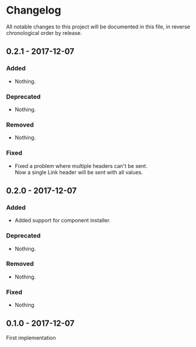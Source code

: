 # Changelog

All notable changes to this project will be documented in this file, in reverse chronological order by release.

## 0.2.1 - 2017-12-07

### Added

- Nothing.

### Deprecated

- Nothing.

### Removed

- Nothing.

### Fixed

- Fixed a problem where multiple headers can't be sent.  
  Now a single Link header will be sent with all values.


## 0.2.0 - 2017-12-07

### Added

- Added support for component installer.

### Deprecated

- Nothing.

### Removed

- Nothing.

### Fixed

- Nothing
  
  
## 0.1.0 - 2017-12-07

First implementation
